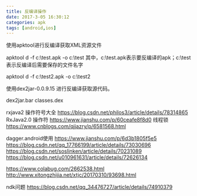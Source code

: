 ```yaml
---
title: 反编译操作
date: 2017-3-05 16:30:12
categories: apk
tags: [android,ios]
---
```


使用apktool进行反编译获取XML资源文件 

apktool d -f c:\test.apk -o c:\test 其中，c:\test.apk表示要反编译的apk；c:\test表示反编译后需要保存的文件名字


apktool d -f  c:\test2.apk -o c:\test2


使用dex2jar-0.0.9.15 进行反编译获取源代码。

dex2jar.bar classes.dex

rxjava2 操作符号大全
https://blog.csdn.net/philos3/article/details/78314865
RxJava2.0 操作符
https://www.jianshu.com/p/60ceafe8f8d0
线程锁 
https://www.cnblogs.com/qjjazry/p/6581568.html

dagger.android使用
https://www.jianshu.com/p/6d3b1805f5e5
https://blog.csdn.net/qq_17766199/article/details/73030696
https://blog.csdn.net/soslinken/article/details/70231089
https://blog.csdn.net/u010961631/article/details/72626134

https://www.colabug.com/2662538.html
http://www.xitongzhijia.net/xtjc/20170310/93698.html

ndk问题
https://blog.csdn.net/qq_34476727/article/details/74910379